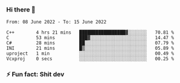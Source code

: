 ### Hi there 👋
<!--START_SECTION:waka-->

```text
From: 08 June 2022 - To: 15 June 2022

C++        4 hrs 21 mins   █████████████████▓░░░░░░░   70.81 %
C          53 mins         ███▓░░░░░░░░░░░░░░░░░░░░░   14.47 %
C#         28 mins         ██░░░░░░░░░░░░░░░░░░░░░░░   07.79 %
INI        21 mins         █▒░░░░░░░░░░░░░░░░░░░░░░░   05.89 %
uproject   1 min           ░░░░░░░░░░░░░░░░░░░░░░░░░   00.49 %
Vcxproj    0 secs          ░░░░░░░░░░░░░░░░░░░░░░░░░   00.25 %
```

<!--END_SECTION:waka-->
<!--
**TG4LAaron/TG4LAaron** is a ✨ _special_ ✨ repository because its `README.md` (this file) appears on your GitHub profile.

Here are some ideas to get you started:

- 🔭 I’m currently working on ...
- 🌱 I’m currently learning ...
- 👯 I’m looking to collaborate on ...
- 🤔 I’m looking for help with ...
- 💬 Ask me about ...
- 📫 How to reach me: ...
- 😄 Pronouns: ...
- ⚡ Fun fact: ...
-->
### ⚡ Fun fact: Shit dev
